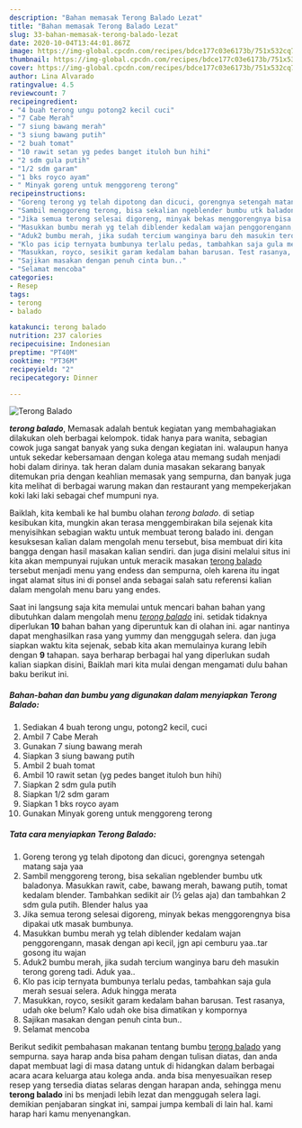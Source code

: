 ```yaml
---
description: "Bahan memasak Terong Balado Lezat"
title: "Bahan memasak Terong Balado Lezat"
slug: 33-bahan-memasak-terong-balado-lezat
date: 2020-10-04T13:44:01.867Z
image: https://img-global.cpcdn.com/recipes/bdce177c03e6173b/751x532cq70/terong-balado-foto-resep-utama.jpg
thumbnail: https://img-global.cpcdn.com/recipes/bdce177c03e6173b/751x532cq70/terong-balado-foto-resep-utama.jpg
cover: https://img-global.cpcdn.com/recipes/bdce177c03e6173b/751x532cq70/terong-balado-foto-resep-utama.jpg
author: Lina Alvarado
ratingvalue: 4.5
reviewcount: 7
recipeingredient:
- "4 buah terong ungu potong2 kecil cuci"
- "7 Cabe Merah"
- "7 siung bawang merah"
- "3 siung bawang putih"
- "2 buah tomat"
- "10 rawit setan yg pedes banget ituloh bun hihi"
- "2 sdm gula putih"
- "1/2 sdm garam"
- "1 bks royco ayam"
- " Minyak goreng untuk menggoreng terong"
recipeinstructions:
- "Goreng terong yg telah dipotong dan dicuci, gorengnya setengah matang saja yaa"
- "Sambil menggoreng terong, bisa sekalian ngeblender bumbu utk baladonya. Masukkan rawit, cabe, bawang merah, bawang putih, tomat kedalam blender. Tambahkan sedikit air (½ gelas aja) dan tambahkan 2 sdm gula putih. Blender halus yaa"
- "Jika semua terong selesai digoreng, minyak bekas menggorengnya bisa dipakai utk masak bumbunya."
- "Masukkan bumbu merah yg telah diblender kedalam wajan penggorengann, masak dengan api kecil, jgn api cemburu yaa..tar gosong itu wajan"
- "Aduk2 bumbu merah, jika sudah tercium wanginya baru deh masukin terong goreng tadi. Aduk yaa.."
- "Klo pas icip ternyata bumbunya terlalu pedas, tambahkan saja gula merah sesuai selera. Aduk hingga merata"
- "Masukkan, royco, sesikit garam kedalam bahan barusan. Test rasanya, udah oke belum? Kalo udah oke bisa dimatikan y kompornya"
- "Sajikan masakan dengan penuh cinta bun.."
- "Selamat mencoba"
categories:
- Resep
tags:
- terong
- balado

katakunci: terong balado 
nutrition: 237 calories
recipecuisine: Indonesian
preptime: "PT40M"
cooktime: "PT36M"
recipeyield: "2"
recipecategory: Dinner

---
```



![Terong Balado](https://img-global.cpcdn.com/recipes/bdce177c03e6173b/751x532cq70/terong-balado-foto-resep-utama.jpg)

<b><i>terong balado</i></b>, Memasak adalah bentuk kegiatan yang membahagiakan dilakukan oleh berbagai kelompok. tidak hanya para wanita, sebagian cowok juga sangat banyak yang suka dengan kegiatan ini. walaupun hanya untuk sekedar kebersamaan dengan kolega atau memang sudah menjadi hobi dalam dirinya. tak heran dalam dunia masakan sekarang banyak ditemukan pria dengan keahlian memasak yang sempurna, dan banyak juga kita melihat di berbagai warung makan dan restaurant yang mempekerjakan koki laki laki sebagai chef mumpuni nya.



Baiklah, kita kembali ke hal bumbu olahan <i>terong balado</i>. di setiap kesibukan kita, mungkin akan terasa menggembirakan bila sejenak kita menyisihkan sebagian waktu untuk membuat terong balado ini. dengan kesuksesan kalian dalam mengolah menu tersebut, bisa membuat diri kita bangga dengan hasil masakan kalian sendiri. dan juga disini melalui situs ini kita akan mempunyai rujukan untuk meracik masakan <u>terong balado</u> tersebut menjadi menu yang endess dan sempurna, oleh karena itu ingat ingat alamat situs ini di ponsel anda sebagai salah satu referensi kalian dalam mengolah menu baru yang endes.


Saat ini langsung saja kita memulai untuk mencari bahan bahan yang dibutuhkan dalam mengolah menu <u><i>terong balado</i></u> ini. setidak tidaknya diperlukan <b>10</b> bahan bahan yang diperuntuk kan di olahan ini. agar nantinya dapat menghasilkan rasa yang yummy dan menggugah selera. dan juga siapkan waktu kita sejenak, sebab kita akan memulainya kurang lebih dengan <b>9</b> tahapan. saya berharap berbagai hal yang diperlukan sudah kalian siapkan disini, Baiklah mari kita mulai dengan mengamati dulu bahan baku berikut ini.

<!--inarticleads1-->

##### Bahan-bahan dan bumbu yang digunakan dalam menyiapkan Terong Balado:

1. Sediakan 4 buah terong ungu, potong2 kecil, cuci
1. Ambil 7 Cabe Merah
1. Gunakan 7 siung bawang merah
1. Siapkan 3 siung bawang putih
1. Ambil 2 buah tomat
1. Ambil 10 rawit setan (yg pedes banget ituloh bun hihi)
1. Siapkan 2 sdm gula putih
1. Siapkan 1/2 sdm garam
1. Siapkan 1 bks royco ayam
1. Gunakan  Minyak goreng untuk menggoreng terong




<!--inarticleads2-->

##### Tata cara menyiapkan Terong Balado:

1. Goreng terong yg telah dipotong dan dicuci, gorengnya setengah matang saja yaa
1. Sambil menggoreng terong, bisa sekalian ngeblender bumbu utk baladonya. Masukkan rawit, cabe, bawang merah, bawang putih, tomat kedalam blender. Tambahkan sedikit air (½ gelas aja) dan tambahkan 2 sdm gula putih. Blender halus yaa
1. Jika semua terong selesai digoreng, minyak bekas menggorengnya bisa dipakai utk masak bumbunya.
1. Masukkan bumbu merah yg telah diblender kedalam wajan penggorengann, masak dengan api kecil, jgn api cemburu yaa..tar gosong itu wajan
1. Aduk2 bumbu merah, jika sudah tercium wanginya baru deh masukin terong goreng tadi. Aduk yaa..
1. Klo pas icip ternyata bumbunya terlalu pedas, tambahkan saja gula merah sesuai selera. Aduk hingga merata
1. Masukkan, royco, sesikit garam kedalam bahan barusan. Test rasanya, udah oke belum? Kalo udah oke bisa dimatikan y kompornya
1. Sajikan masakan dengan penuh cinta bun..
1. Selamat mencoba




Berikut sedikit pembahasan makanan tentang bumbu <u>terong balado</u> yang sempurna. saya harap anda bisa paham dengan tulisan diatas, dan anda dapat membuat lagi di masa datang untuk di hidangkan dalam berbagai acara acara keluarga atau kolega anda. anda bisa menyesuaikan resep resep yang tersedia diatas selaras dengan harapan anda, sehingga menu <b>terong balado</b> ini bs menjadi lebih lezat dan menggugah selera lagi. demikian penjabaran singkat ini, sampai jumpa kembali di lain hal. kami harap hari kamu menyenangkan.
